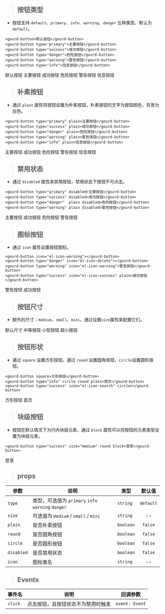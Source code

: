 
<div id="gourd">


> ## 按钮类型

- 按钮支持 `default`、`primary`、`info`、`warning`、`danger` 五种类型，默认为 `default`。


``` 
<gourd-button>默认按钮</gourd-button>
<gourd-button type="primary">主要按钮</gourd-button>
<gourd-button type="success">成功按钮</gourd-button>
<gourd-button type="danger">危险按钮</gourd-button>
<gourd-button type="warning">警告按钮</gourd-button>
<gourd-button type="info">信息按钮</gourd-button>
```


<output data-lang="output">
<gourd-button>默认按钮</gourd-button>
<gourd-button type="primary">主要按钮</gourd-button>
<gourd-button type="success">成功按钮</gourd-button>
<gourd-button type="danger">危险按钮</gourd-button>
<gourd-button type="warning">警告按钮</gourd-button>
<gourd-button type="info">信息按钮</gourd-button>
</output>

> ## 补素按钮

- 通过 `plain` 属性将按钮设置为朴素按钮，朴素按钮的文字为按钮颜色，背景为白色。

``` 
<gourd-button type="primary" plain>主要按钮</gourd-button>
<gourd-button type="success" plain>成功按钮</gourd-button>
<gourd-button type="danger" plain>危险按钮</gourd-button>
<gourd-button type="warning" plain>警告按钮</gourd-button>
<gourd-button type="info" plain>信息按钮</gourd-button>
```

<output data-lang="output">
<gourd-button type="primary" plain>主要按钮</gourd-button>
<gourd-button type="success" plain>成功按钮</gourd-button>
<gourd-button type="danger" plain>危险按钮</gourd-button>
<gourd-button type="warning" plain>警告按钮</gourd-button>
<gourd-button type="info" plain>信息按钮</gourd-button>
</output>

> ## 禁用状态

- 通过 `disabled` 属性来禁用按钮，禁用状态下按钮不可点击。

```
<gourd-button type="primary" disabled>主要按钮</gourd-button>
<gourd-button type="success" disabled>成功按钮</gourd-button>
<gourd-button type="danger"  plain disabled>危险按钮</gourd-button>
<gourd-button type="warning" plain disabled>警告按钮</gourd-button>
```

<output data-lang="output">
<gourd-button type="primary" disabled>主要按钮</gourd-button>
<gourd-button type="success" disabled>成功按钮</gourd-button>
<gourd-button type="danger"  plain disabled>危险按钮</gourd-button>
<gourd-button type="warning" plain disabled>警告按钮</gourd-button>
</output>

> ## 图标按钮

- 通过 `icon` 属性设置按钮图标。

```
<gourd-button icon="el-icon-warning"></gourd-button>
<gourd-button type="danger" icon="el-icon-delete"></gourd-button>
<gourd-button type="warning" icon="el-icon-warning">警告按钮</gourd-button>
<gourd-button type="success" icon="el-icon-success" plain>成功按钮</gourd-button>
```

<output data-lang="output">
<gourd-button icon="el-icon-warning"></gourd-button>
<gourd-button type="danger" icon="el-icon-delete"></gourd-button>
<gourd-button type="warning" icon="el-icon-warning">警告按钮</gourd-button>
<gourd-button type="success" icon="el-icon-success" plain>成功按钮</gourd-button>
</output>

> ## 按钮尺寸

- 额外的尺寸：`medium`、`small`、`mini`，通过设置`size`属性来配置它们。

<output data-lang="output">
<gourd-button>默认尺寸</gourd-button>
<gourd-button size="medium">中等按钮</gourd-button>
<gourd-button size="small">小型按钮</gourd-button>
<gourd-button size="mini">超小按钮</gourd-button>
</output>

> ## 按钮形状

- 通过 `square` 设置方形按钮，通过 `round` 设置圆角按钮，`circle`设置圆形按钮。

```
<gourd-button square>方形按钮</gourd-button>
<gourd-button type="info" circle round plain>首页</gourd-button>
<gourd-button type="success" icon="el-icon-search" circle></gourd-button>
```

<output data-lang="output">
<gourd-button square>方形按钮</gourd-button>
<gourd-button type="info" circle round plain>首页</gourd-button>
<gourd-button type="success" icon="el-icon-search" circle></gourd-button>
</output>

> ## 块级按钮

- 按钮在默认情况下为行内块级元素，通过 `block` 属性可以将按钮的元素类型设置为块级元素。

```
<gourd-button type="success" size="medium" round block>登录</gourd-button>
```

<output data-lang="output">
<gourd-button type="success" size="medium" round block>登录</gourd-button>
</output>

> ## props

| 参数 | 说明 | 类型 | 默认值 |
| --- | --- | --- | :---: |
| `type` | 	类型，可选值为 `primary` `info` `warning` `danger` | `string` | `default` |
| `size` | 可选值为 `medium` / `small` / `mini`	 | `string` | -- |
| `plain` | 是否朴素按钮	| `boolean`	 | `false` |
| `round` | 是否圆角按钮	| `boolean`	 | `false` |
| `circle` | 是否圆形按钮	| `boolean`	 | `false` |
| `disabled` | 是否禁用状态	 | `boolean`	 | `false` |
| `icon` | 图标类名	 | `string`	 | -- |

> ## Events

| 事件名 | 说明 | 回调参数|
| --- | --- | --- |
| `click` | 点击按钮，且按钮状态不为禁用时触发 | `event: Event` |

</div>

<script>
new Vue({
	data(){
		return {
			msg:'test'
		}
	}
}).$mount('#gourd')
</script>

